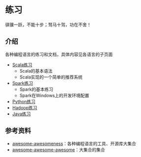 # 练习

骐骥一跃，不能十步；驽马十驾，功在不舍！

## 介绍

各种编程语言的练习和文档，具体内容见各语言的子页面

- [Scala练习](./exercise-scala)
	- Scala的基本语法
	- Scala实现的一个简单的推荐系统
- [Spark练习](./exercise-spark)
	- Spark的基本练习
	- Spark在Windows上的开发环境配置
- [Python练习](./exercise-python)
- [Hadoop练习](./exercise-hadoop)
- [Java练习](./exercise-java)

## 参考资料

- [awesome-awesomeness](https://github.com/bayandin/awesome-awesomeness)：各种编程语言的工具、开源库大集合
- [awesome-awesome-awesome](https://github.com/t3chnoboy/awesome-awesome-awesome)：大集合的集合